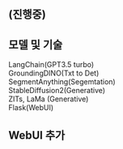 ## (진행중)  

## 모델 및 기술
LangChain(GPT3.5 turbo)  
GroundingDINO(Txt to Det)  
SegmentAnything(Segemtation)  
StableDiffusion2(Generative)  
ZITs, LaMa (Generative)  
Flask(WebUI)

## WebUI 추가
